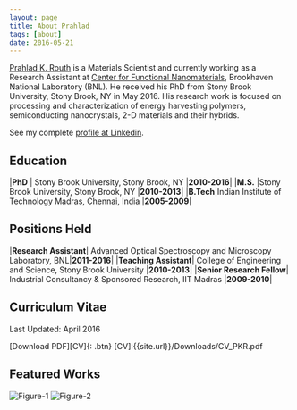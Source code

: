 ```yaml
---
layout: page
title: About Prahlad
tags: [about]
date: 2016-05-21
---
```

    


[Prahlad K. Routh](http://www.prahlad.xyz) is a Materials Scientist and currently working as a Research Assistant at [Center for Functional Nanomaterials](http://www.bnl.gov/cfn/), Brookhaven National Laboratory (BNL). He received his PhD from Stony Brook University, Stony Brook, NY in May 2016. His research work is focused on processing and characterization of energy harvesting polymers, semiconducting nanocrystals, 2-D materials and their hybrids.  

See my complete [profile at Linkedin](http://www.linkedin.com/in/prouth).


## Education

|__PhD__ 	 |	Stony Brook University, Stony Brook, NY																				|__2010-2016__|
|__M.S.__  |Stony Brook University, Stony Brook, NY 																			|__2010-2013__|
|__B.Tech__|Indian Institute of Technology Madras, Chennai, India 										|__2005-2009__|

## Positions Held

|__Research Assistant__| Advanced Optical Spectroscopy and Microscopy Laboratory, BNL|__2011-2016__|
|__Teaching Assistant__| College of Engineering and Science, Stony Brook University			|__2010-2013__|
|__Senior Research Fellow__| Industrial Consultancy & Sponsored Research, IIT Madras				|__2009-2010__|

## Curriculum Vitae

Last Updated: April 2016

      
[Download PDF][CV]{: .btn}
[CV]:{{site.url}}/Downloads/CV_PKR.pdf

## Featured Works
![Figure-1]({{site.url}}/Downloads/chemcomm.png)
![Figure-2]({{site.url}}/Downloads/adfm.jpg)


